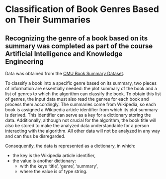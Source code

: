 # Classification of Book Genres Based on Their Summaries  
Recognizing the genre of a book based on its summary was completed as part of the course Artificial Intelligence and Knowledge Engineering  
-  
Data was obtained from the [CMU Book Summary Dataset](https://www.cs.cmu.edu/~dbamman/booksummaries.html).  

To classify a book into a specific genre based on its summary, two pieces of information are essentially needed: the plot summary of the book and a list of genres to which the algorithm can classify the book. To obtain this list of genres, the input data must also read the genres for each book and process them accordingly. The summaries come from Wikipedia, so each book is assigned a Wikipedia article identifier from which its plot summary is derived. This identifier can serve as a key for a dictionary storing the data. Additionally, although not crucial for the algorithm, the book title will also be stored to make the analyzed data understandable for a person interacting with the algorithm. All other data will not be analyzed in any way and can thus be disregarded.  

Consequently, the data is represented as a dictionary, in which:  
- the key is the Wikipedia article identifier,  
- the value is another dictionary:  
  - with the keys ‘title’, ‘genre’, ‘summary’,  
  - where the value is of type string.  
